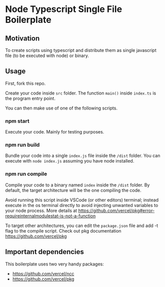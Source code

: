# Node Typescript Single File Boilerplate

## Motivation

To create scripts using typescript and distribute them as single javascript file (to be executed with node) or binary.

## Usage

First, fork this repo.

Create your code inside `src` folder. The function `main()` inside `index.ts` is the program entry point.

You can then make use of one of the following scripts.

### npm start

Execute your code. Mainly for testing purposes.

### npm run build
Bundle your code into a single `index.js` file inside the `/dist` folder. You can execute with `node index.js` assuming you have node installed.

### npm run compile
Compile your code to a binary named `index` inside the `/dist` folder. By default, the target architecture will be the one compiling the code.

Avoid running this script inside VSCode (or other editors) terminal; instead execute in the os terminal directly to avoid injecting unwanted variables to your node process. More details at https://github.com/vercel/pkg#error-requireinternalmodulestat-is-not-a-function

To target other architectures, you can edit the `package.json` file and add -t flag to the compile script. Check out pkg documentation https://github.com/vercel/pkg

## Important dependencies

This boilerplate uses two very handy packages:
- https://github.com/vercel/ncc
- https://github.com/vercel/pkg
